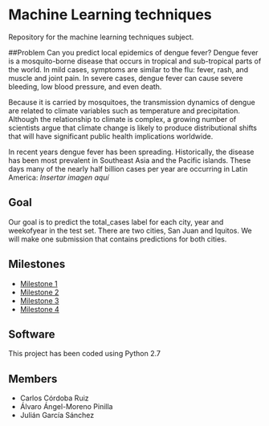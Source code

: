 # Machine Learning techniques
Repository for the machine learning techniques subject.

##Problem
Can you predict local epidemics of dengue fever?
Dengue fever is a mosquito-borne disease that occurs in tropical and sub-tropical parts of the world. In mild cases, symptoms are similar to the flu: fever, rash, and muscle and joint pain. In severe cases, dengue fever can cause severe bleeding, low blood pressure, and even death.

Because it is carried by mosquitoes, the transmission dynamics of dengue are related to climate variables such as temperature and precipitation. Although the relationship to climate is complex, a growing number of scientists argue that climate change is likely to produce distributional shifts that will have significant public health implications worldwide.

In recent years dengue fever has been spreading. Historically, the disease has been most prevalent in Southeast Asia and the Pacific islands. These days many of the nearly half billion cases per year are occurring in Latin America:
*Insertar imagen aquí*

## Goal
Our goal is to predict the total_cases label for each city, year and weekofyear in the test set. There are two cities, San Juan and Iquitos. We will make one submission that contains predictions for both cities.

## Milestones
* [Milestone 1](https://github.com/CarlosCordoba96/Machine-Learning-techniques/tree/master/Milestone1)
* [Milestone 2](https://github.com/CarlosCordoba96/Machine-Learning-techniques/tree/master/Milestone2)
* [Milestone 3](https://github.com/CarlosCordoba96/Machine-Learning-techniques/tree/master/Milestone3)
* [Milestone 4](https://github.com/CarlosCordoba96/Machine-Learning-techniques/tree/master/Milestone4)

## Software
This project has been coded using Python 2.7

## Members
* Carlos Córdoba Ruiz
* Álvaro Ángel-Moreno Pinilla
* Julián García Sánchez
